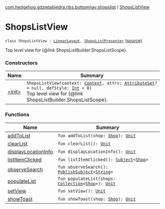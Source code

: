 [com.hedgehog.gdzietabiedra.ribs.bottomnav.shopslist](../index.md) / [ShopsListView](./index.md)

# ShopsListView

`class ShopsListView : `[`LinearLayout`](https://developer.android.com/reference/android/widget/LinearLayout.html)`, `[`ShopsListPresenter`](../-shops-list-interactor/-shops-list-presenter/index.md) [(source)](https://github.com/asvid/GdzieTaBiedra/tree/master/app/src/main/java/com/hedgehog/gdzietabiedra/ribs/bottomnav/shopslist/ShopsListView.kt#L21)

Top level view for {@link ShopsListBuilder.ShopsListScope}.

### Constructors

| Name | Summary |
|---|---|
| [&lt;init&gt;](-init-.md) | `ShopsListView(context: `[`Context`](https://developer.android.com/reference/android/content/Context.html)`, attrs: `[`AttributeSet`](https://developer.android.com/reference/android/util/AttributeSet.html)`? = null, defStyle: `[`Int`](https://kotlinlang.org/api/latest/jvm/stdlib/kotlin/-int/index.html)` = 0)`<br>Top level view for {@link ShopsListBuilder.ShopsListScope}. |

### Functions

| Name | Summary |
|---|---|
| [addToList](add-to-list.md) | `fun addToList(shop: `[`Shop`](../../com.github.asvid.biedra.domain/-shop/index.md)`): `[`Unit`](https://kotlinlang.org/api/latest/jvm/stdlib/kotlin/-unit/index.html) |
| [clearList](clear-list.md) | `fun clearList(): `[`Unit`](https://kotlinlang.org/api/latest/jvm/stdlib/kotlin/-unit/index.html) |
| [displayLocationInfo](display-location-info.md) | `fun displayLocationInfo(): `[`Unit`](https://kotlinlang.org/api/latest/jvm/stdlib/kotlin/-unit/index.html) |
| [listItemClicked](list-item-clicked.md) | `fun listItemClicked(): `[`Subject`](http://reactivex.io/RxJava/javadoc/io/reactivex/subjects/Subject.html)`<`[`Shop`](../../com.github.asvid.biedra.domain/-shop/index.md)`>` |
| [observeSearch](observe-search.md) | `fun observeSearch(): `[`PublishSubject`](http://reactivex.io/RxJava/javadoc/io/reactivex/subjects/PublishSubject.html)`<`[`String`](https://kotlinlang.org/api/latest/jvm/stdlib/kotlin/-string/index.html)`>` |
| [populateList](populate-list.md) | `fun populateList(shops: `[`Collection`](https://kotlinlang.org/api/latest/jvm/stdlib/kotlin.collections/-collection/index.html)`<`[`Shop`](../../com.github.asvid.biedra.domain/-shop/index.md)`>): `[`Unit`](https://kotlinlang.org/api/latest/jvm/stdlib/kotlin/-unit/index.html) |
| [setView](set-view.md) | `fun setView(): `[`Unit`](https://kotlinlang.org/api/latest/jvm/stdlib/kotlin/-unit/index.html) |
| [showToast](show-toast.md) | `fun showToast(shop: `[`Shop`](../../com.github.asvid.biedra.domain/-shop/index.md)`): `[`Unit`](https://kotlinlang.org/api/latest/jvm/stdlib/kotlin/-unit/index.html) |
